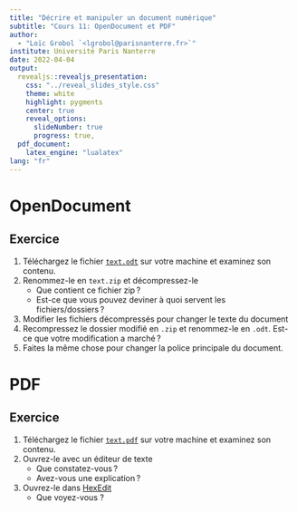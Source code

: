 ```yaml
---
title: "Décrire et manipuler un document numérique"
subtitle: "Cours 11: OpenDocument et PDF"
author:
  - "Loïc Grobol `<lgrobol@parisnanterre.fr>`"
institute: Université Paris Nanterre
date: 2022-04-04
output:
  revealjs::revealjs_presentation:
    css: "../reveal_slides_style.css"
    theme: white
    highlight: pygments
    center: true
    reveal_options:
      slideNumber: true
      progress: true,
  pdf_document:
    latex_engine: "lualatex"
lang: "fr"
---
```


# OpenDocument

## Exercice

1. Téléchargez le fichier [`text.odt`](samples/text.odt) sur votre machine et examinez son contenu.
2. Renommez-le en `text.zip` et décompressez-le
   - Que contient ce fichier zip ?
   - Est-ce que vous pouvez deviner à quoi servent les fichiers/dossiers ?
3. Modifier les fichiers décompressés pour changer le texte du document
4. Recompressez le dossier modifié en `.zip` et renommez-le en `.odt`. Est-ce que votre modification
   a marché ?
5. Faites la même chose pour changer la police principale du document.

# PDF

## Exercice

1. Téléchargez le fichier [`text.pdf`](samples/text.pdf) sur votre machine et examinez son contenu.
2. Ouvrez-le avec un éditeur de texte
   - Que constatez-vous ?
   - Avez-vous une explication ?
3. Ouvrez-le dans [HexEdit](https://hexed.it)
   - Que voyez-vous ?

